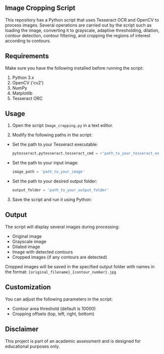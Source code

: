 ## Image Cropping Script 

This repository has a Python script that uses Tesseract OCR and OpenCV to process images. Several operations are carried out by the script such as loading the image, converting it to grayscale, adaptive thresholding, dilation, contour detection, contour filtering, and cropping the regions of interest according to contours.

## Requirements 

Make sure you have the following installed before running the script:

1. Python 3.x
2. OpenCV ('cv2')
3. NumPy
4. Matplotlib
5. Tesseract ORC

## Usage 
   1. Open the script `Image_cropping.py` in a text editor.

3. Modify the following paths in the script:

- Set the path to your Tesseract executable:
  ```python
  pytesseract.pytesseract.tesseract_cmd = r'path_to_your_tesseract_executable'
  ```

- Set the path to your input image:
  ```python
  image_path = 'path_to_your_image'
  ```

- Set the path to your desired output folder:
  ```python
  output_folder = 'path_to_your_output_folder'
  ```

3. Save the script and run it using Python:

## Output

The script will display several images during processing:
- Original image
- Grayscale image
- Dilated image
- Image with detected contours
- Cropped images (if any contours are detected)

Cropped images will be saved in the specified output folder with names in the format: `{original_filename}_{contour_number}.jpg`


## Customization

You can adjust the following parameters in the script:
- Contour area threshold (default is 10000)
- Cropping offsets (top, left, right, bottom)

## Disclaimer 

This project is part of an academic assessment and is designed for educational purposes only.
